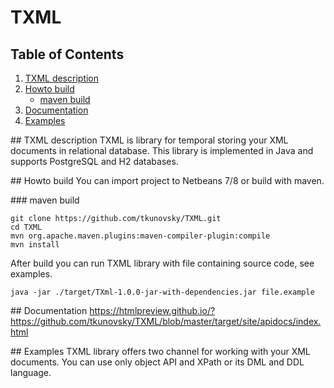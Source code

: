 # TXML

## Table of Contents
1.  [TXML description](#desc)
2.  [Howto build](#build)
    *  [maven build](#maven)
3.  [Documentation](#doc)
4.  [Examples](#examples)

##<a name="desc"></a> TXML description
TXML is library for temporal storing your XML documents in relational database. This library is implemented in Java and supports PostgreSQL and H2 databases.

##<a name="build"></a> Howto build
You can import project to Netbeans 7/8 or build with maven.

###<a name="maven"></a> maven build
```
git clone https://github.com/tkunovsky/TXML.git
cd TXML
mvn org.apache.maven.plugins:maven-compiler-plugin:compile
mvn install
```
After build you can run TXML library with file containing source code, see examples.
```
java -jar ./target/TXml-1.0.0-jar-with-dependencies.jar file.example
```

##<a name="doc"></a> Documentation
https://htmlpreview.github.io/?https://github.com/tkunovsky/TXML/blob/master/target/site/apidocs/index.html

##<a name="examples"></a> Examples
TXML library offers two channel for working with your XML documents. You can use only object API and XPath or its DML and DDL language.

